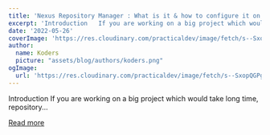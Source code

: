 ```yaml
---
title: 'Nexus Repository Manager : What is it & how to configure it on a Digital Ocean Droplet?'
excerpt: 'Introduction   If you are working on a big project which would take long time, repository...'
date: '2022-05-26'
coverImage: 'https://res.cloudinary.com/practicaldev/image/fetch/s--SxopQGPg--/c_imagga_scale,f_auto,fl_progressive,h_420,q_auto,w_1000/https://dev-to-uploads.s3.amazonaws.com/uploads/articles/rg5ng05tlrnkdcpae29w.png'
author:
  name: Koders
  picture: "assets/blog/authors/koders.png"
ogImage:
  url: 'https://res.cloudinary.com/practicaldev/image/fetch/s--SxopQGPg--/c_imagga_scale,f_auto,fl_progressive,h_420,q_auto,w_1000/https://dev-to-uploads.s3.amazonaws.com/uploads/articles/rg5ng05tlrnkdcpae29w.png'
---
```


Introduction   If you are working on a big project which would take long time, repository...

[Read more](https://dev.to/kcdchennai/nexus-repository-manager-what-is-it-how-to-configure-it-on-a-digital-ocean-droplet-20ma)

